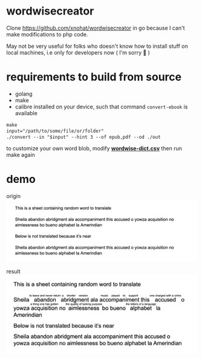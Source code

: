 # wordwisecreator

Clone https://github.com/xnohat/wordwisecreator in go because I can't make modifications to php code.

May not be very useful for folks who doesn't know how to install stuff on local machines, i.e only for developers now ( I'm sorry 🥲 )

# requirements to build from source

- golang
- make
- calibre installed on your device, such that command `convert-ebook` is available

```
make
input="/path/to/some/file/or/folder"
./convert --in "$input" --hint 3 --of epub,pdf --od ./out
```

to customize your own word blob, modify **[wordwise-dict.csv](wordwise-dict.csv)** then run make again

# demo

origin
![1704626107057](image/README/1704626107057.png)

result![1704626025388](image/README/1704626025388.png)
